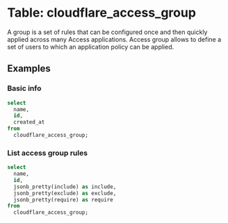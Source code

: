 # Table: cloudflare_access_group

A group is a set of rules that can be configured once and then quickly applied across many Access applications.
Access group allows to define a set of users to which an application policy can be applied.

## Examples

### Basic info

```sql
select
  name,
  id,
  created_at
from
  cloudflare_access_group;
```

### List access group rules

```sql
select
  name,
  id,
  jsonb_pretty(include) as include,
  jsonb_pretty(exclude) as exclude,
  jsonb_pretty(require) as require
from
  cloudflare_access_group;
```

